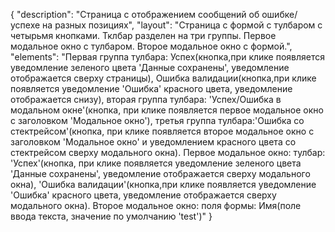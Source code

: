 {
"description": "Страница с отображением сообщений об ошибке/успехе на разных позициях",
"layout": "Страница с формой с тулбаром с четырьмя кнопками. Тклбар разделен на три группы.
Первое модальное окно с тулбаром. Второе модальное окно с формой.",
"elements": "Первая группа тулбара: Успех(кнопка,при клике появляется уведомление зеленого цвета 'Данные сохранены', уведомление отображается сверху страницы),
 Ошибка валидации(кнопка,при клике появляется уведомление 'Ошибка' красного цвета, уведомление отображается снизу),
вторая группа тулбара: 'Успех/Ошибка в модальном окне'(кнопка, при клике появляется первое модальное окно с заголовком 'Модальное окно'),
третья группа тулбара:'Ошибка со стектрейсом'(кнопка, при клике появляется второе модальное окно с заголовком 'Модальное окно' и уведомлением красного цвета со стектрейсом сверху модального окна).
Первое модальное окно: тулбар: 'Успех'(кнопка, при клике появляется уведомление зеленого цвета 'Данные сохранены', уведомление отображается сверху модального окна),
'Ошибка валидации'(кнопка,при клике появляется уведомление 'Ошибка' красного цвета, уведомление отображается сверху модального окна).
Второе модальное окно: поля формы: Имя(поле ввода текста, значение по умолчанию 'test')"
}
